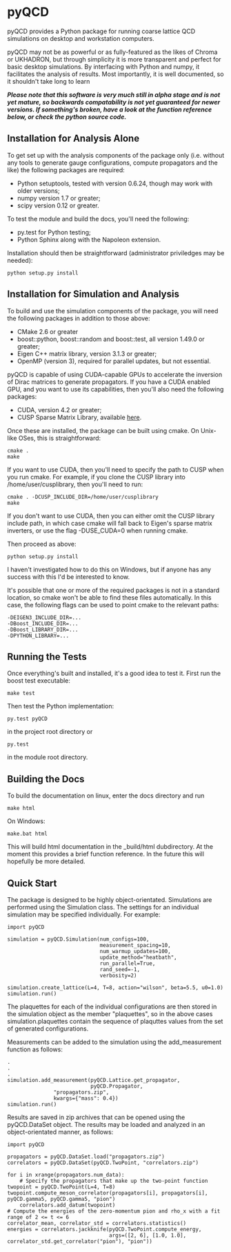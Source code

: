 pyQCD
=====
pyQCD provides a Python package for running coarse lattice QCD simulations on desktop and workstation computers.

pyQCD may not be as powerful or as fully-featured as the likes of Chroma or UKHADRON, but through simplicity it
is more transparent and perfect for basic desktop simulations. By interfacing with Python and numpy, it
facilitates the analysis of results. Most importantly, it is well documented, so it shouldn't take long to
learn

***Please note that this software is very much still in alpha stage and is not yet mature, so backwards
compatability is not yet guaranteed for newer versions. If something's broken, have a look at the function
reference below, or check the python source code.***

Installation for Analysis Alone
-------------------------------
To get set up with the analysis components of the package only (i.e. without any tools to generate gauge
configurations, compute propagators and the like) the following packages are required:

* Python setuptools, tested with version 0.6.24, though may work with older versions;
* numpy version 1.7 or greater;
* scipy version 0.12 or greater.

To test the module and build the docs, you'll need the following:

* py.test for Python testing;
* Python Sphinx along with the Napoleon extension.

Installation should then be straightforward (administrator priviledges may be needed):

    python setup.py install

Installation for Simulation and Analysis
----------------------------------------
To build and use the simulation components of the package, you will need the following packages in addition
to those above:

* CMake 2.6 or greater
* boost::python, boost::random and boost::test, all version 1.49.0 or greater;
* Eigen C++ matrix library, version 3.1.3 or greater;
* OpenMP (version 3), required for parallel updates, but not essential.

pyQCD is capable of using CUDA-capable GPUs to accelerate the inversion of Dirac matrices to generate
propagators. If you have a CUDA enabled GPU, and you want to use its capabilities, then you'll also need the
following packages:

* CUDA, version 4.2 or greater;
* CUSP Sparse Matrix Library, available [here](http://cusplibrary.github.io/).

Once these are installed, the package can be built using cmake. On Unix-like OSes, this is straightforward:

    cmake .
    make

If you want to use CUDA, then you'll need to specify the path to CUSP when you run cmake. For example,
if you clone the CUSP library into /home/user/cusplibrary, then you'll need to run:

    cmake . -DCUSP_INCLUDE_DIR=/home/user/cusplibrary
    make

If you don't want to use CUDA, then you can either omit the CUSP library include path, in which case cmake
will fall back to Eigen's sparse matrix inverters, or use the flag -DUSE_CUDA=0 when running cmake.

Then proceed as above:

    python setup.py install

I haven't investigated how to do this on Windows, but if anyone has any success with this I'd be interested to
know.

It's possible that one or more of the required packages is not in a standard location, so cmake won't be able
to find these files automatically. In this case, the following flags can be used to point cmake to the relevant
paths:

    -DEIGEN3_INCLUDE_DIR=...
    -DBoost_INCLUDE_DIR=...
    -DBoost_LIBRARY_DIR=...
    -DPYTHON_LIBRARY=...

Running the Tests
-----------------
Once everything's built and installed, it's a good idea to test it. First run the boost test executable:

    make test

Then test the Python implementation:

    py.test pyQCD

in the project root directory or

    py.test

in the module root directory.

Building the Docs
-----------------
To build the documentation on linux, enter the docs directory and run

    make html

On Windows:

    make.bat html

This will build html documentation in the _build/html dubdirectory. At the moment this provides a brief function
reference. In the future this will hopefully be more detailed.

Quick Start
-----------

The package is designed to be highly object-orientated. Simulations are performed using the Simulation class.
The settings for an individual simulation may be specified individually. For example:

    import pyQCD
    
    simulation = pyQCD.Simulation(num_configs=100,
                                  measurement_spacing=10,
                                  num_warmup_updates=100,
                                  update_method="heatbath",
                                  run_parallel=True,
                                  rand_seed=-1,
                                  verbosity=2)

    simulation.create_lattice(L=4, T=8, action="wilson", beta=5.5, u0=1.0)
    simulation.run()

The plaquettes for each of the individual configurations are then stored in the simulation object as the member
"plaquettes", so in the above cases simulation.plaquettes contain the sequence of plaquttes values from the set
of generated configurations.

Measurements can be added to the simulation using the add_measurement function as follows:

    .
    .
    .
    simulation.add_measurement(pyQCD.Lattice.get_propagator,
                               pyQCD.Propagator,
			       "propagators.zip",
			       kwargs={"mass": 0.4})
    simulation.run()

Results are saved in zip archives that can be opened using the pyQCD.DataSet object. The results may be loaded
and analyzed in an object-orientated manner, as follows:

    import pyQCD
    
    propagators = pyQCD.DataSet.load("propagators.zip")
    correlators = pyQCD.DataSet(pyQCD.TwoPoint, "correlators.zip")
    
    for i in xrange(propagators.num_data):
        # Specify the propagators that make up the two-point function
	twopoint = pyQCD.TwoPoint(L=4, T=8)
	twopoint.compute_meson_correlator(propagators[i], propagators[i], pyQCD.gamma5, pyQCD.gamma5, "pion")
        correlators.add_datum(twopoint)
    # Compute the energies of the zero-momentum pion and rho_x with a fit range of 2 <= t <= 6
    correlator_mean, correlator_std = correlators.statistics()
    energies = correlators.jackknife(pyQCD.TwoPoint.compute_energy,
                                     args=([2, 6], [1.0, 1.0], correlator_std.get_correlator("pion"), "pion"))

